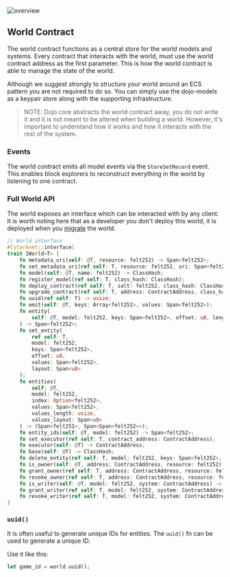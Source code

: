 ![overview](/world-map.png)

## World Contract

The world contract functions as a central store for the world models and systems. Every contract that interacts with the world, must use the world contract address as the first parameter. This is how the world contract is able to manage the state of the world.

Although we suggest strongly to structure your world around an ECS pattern you are not required to do so. You can simply use the dojo-models as a keypair store along with the supporting infrastructure.

> NOTE: Dojo core abstracts the world contract away, you do not write it and it is not meant to be altered when building a world. However, it's important to understand how it works and how it interacts with the rest of the system.

### Events

The world contract emits all model events via the `StoreSetRecord` event. This enables block explorers to reconstruct everything in the world by listening to one contract.

### Full World API

The world exposes an interface which can be interacted with by any client. It is worth noting here that as a developer you don't deploy this world, it is deployed when you [migrate](/toolchain/sozo) the world.

```rust
// World interface
#[starknet::interface]
trait IWorld<T> {
    fn metadata_uri(self: @T, resource: felt252) -> Span<felt252>;
    fn set_metadata_uri(ref self: T, resource: felt252, uri: Span<felt252>);
    fn model(self: @T, name: felt252) -> ClassHash;
    fn register_model(ref self: T, class_hash: ClassHash);
    fn deploy_contract(ref self: T, salt: felt252, class_hash: ClassHash) -> ContractAddress;
    fn upgrade_contract(ref self: T, address: ContractAddress, class_hash: ClassHash) -> ClassHash;
    fn uuid(ref self: T) -> usize;
    fn emit(self: @T, keys: Array<felt252>, values: Span<felt252>);
    fn entity(
        self: @T, model: felt252, keys: Span<felt252>, offset: u8, length: usize, layout: Span<u8>
    ) -> Span<felt252>;
    fn set_entity(
        ref self: T,
        model: felt252,
        keys: Span<felt252>,
        offset: u8,
        values: Span<felt252>,
        layout: Span<u8>
    );
    fn entities(
        self: @T,
        model: felt252,
        index: Option<felt252>,
        values: Span<felt252>,
        values_length: usize,
        values_layout: Span<u8>
    ) -> (Span<felt252>, Span<Span<felt252>>);
    fn entity_ids(self: @T, model: felt252) -> Span<felt252>;
    fn set_executor(ref self: T, contract_address: ContractAddress);
    fn executor(self: @T) -> ContractAddress;
    fn base(self: @T) -> ClassHash;
    fn delete_entity(ref self: T, model: felt252, keys: Span<felt252>, layout: Span<u8>);
    fn is_owner(self: @T, address: ContractAddress, resource: felt252) -> bool;
    fn grant_owner(ref self: T, address: ContractAddress, resource: felt252);
    fn revoke_owner(ref self: T, address: ContractAddress, resource: felt252);
    fn is_writer(self: @T, model: felt252, system: ContractAddress) -> bool;
    fn grant_writer(ref self: T, model: felt252, system: ContractAddress);
    fn revoke_writer(ref self: T, model: felt252, system: ContractAddress);
}
```

### `uuid()`

It is often useful to generate unique IDs for entities. The `uuid()` fn can be used to generate a unique ID.

Use it like this:

```rust
let game_id = world.uuid();
```

